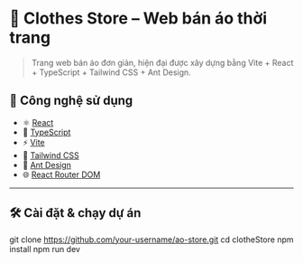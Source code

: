 # 🧥 Clothes Store – Web bán áo thời trang

> Trang web bán áo đơn giản, hiện đại được xây dựng bằng Vite + React + TypeScript + Tailwind CSS + Ant Design.

## 🚀 Công nghệ sử dụng

- ⚛️ [React](https://reactjs.org/)
- 🧠 [TypeScript](https://www.typescriptlang.org/)
- ⚡ [Vite](https://vitejs.dev/)
- 💨 [Tailwind CSS](https://tailwindcss.com/)
- 🧩 [Ant Design](https://ant.design/)
- 🌐 [React Router DOM](https://reactrouter.com/)

---

## 🛠️ Cài đặt & chạy dự án
git clone https://github.com/your-username/ao-store.git
cd clotheStore
npm install
npm run dev


